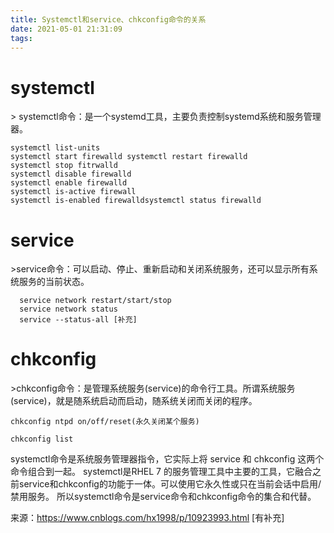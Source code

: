 ```yaml
---
title: Systemctl和service、chkconfig命令的关系
date: 2021-05-01 21:31:09
tags:
---
```


# systemctl
&gt; systemctl命令：是一个systemd工具，主要负责控制systemd系统和服务管理器。

```
systemctl list-units
systemctl start firewalld systemctl restart firewalld
systemctl stop fitrwalld
systemctl disable firewalld
systemctl enable firewalld
systemctl is-active firewall
systemctl is-enabled firewalldsystemctl status firewalld
```
# service
&gt;service命令：可以启动、停止、重新启动和关闭系统服务，还可以显示所有系统服务的当前状态。

```
  service network restart/start/stop
  service network status
  service --status-all [补充]
```

# chkconfig
&gt;chkconfig命令：是管理系统服务(service)的命令行工具。所谓系统服务(service)，就是随系统启动而启动，随系统关闭而关闭的程序。

```
chkconfig ntpd on/off/reset(永久关闭某个服务)

chkconfig list
```

systemctl命令是系统服务管理器指令，它实际上将 service 和 chkconfig 这两个命令组合到一起。
systemctl是RHEL 7 的服务管理工具中主要的工具，它融合之前service和chkconfig的功能于一体。可以使用它永久性或只在当前会话中启用/禁用服务。
所以systemctl命令是service命令和chkconfig命令的集合和代替。

  
来源：https://www.cnblogs.com/hx1998/p/10923993.html [有补充]